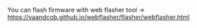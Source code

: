 You can flash firmware with web flasher tool -> https://vaandcob.github.io/webflasher/flasher/webflasher.html
